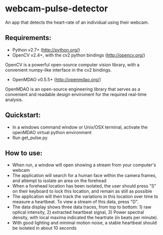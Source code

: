 webcam-pulse-detector
=====================

An app that detects the heart-rate of an individual using their webcam.

Requirements:
---------------

- Python v2.7+ (http://python.org/)
- OpenCV v2.4+, with the cv2 python bindings (http://opencv.org/)
 
OpenCV is a powerful open-source computer vision library, with a convenient numpy-like interface in the cv2 bindings.

- OpenMDAO v0.5.5+ (http://openmdao.org/)

OpenMDAO is an open-source engineering library that serves as a convenient and readable design enviroment for the required real-time analysis.

Quickstart:
------------
- In a windows command window or Unix/OSX terminal, activate the openMDAO virtual python environment
- Run get_pulse.py

How to use:
----------
- When run, a window will open showing a stream from your computer's webcam
- The application will search for a human face within the camera frames, and attempt to isolate an area on the forehead
- When a forehead location has been isolated, the user should press "S" on their keyboard to lock this location, and remain as still as possible
- The application will then track the variations in this location over time to measure a heartbeat. To view a stream of this data, press "D".
- The data display shows three data traces, from top to bottom: 1) raw optical intensity, 2) extracted heartbeat signal, 3) Power spectral density, with local maxima indicated the heartrate (in beats per minute). 
- With good lighting and minimal motion noise, a stable heartbeat should be isolated in about 10 seconds
